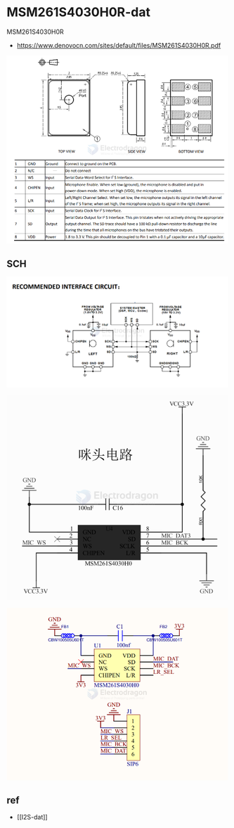 
# MSM261S4030H0R-dat

MSM261S4030H0R


- https://www.denovocn.com/sites/default/files/MSM261S4030H0R.pdf

![](2024-12-26-15-04-51.png)

## SCH 



![](2024-12-26-15-05-41.png)

![](2024-12-26-15-19-33.png)


![](2025-04-02-15-05-38.png)



## ref 

- [[I2S-dat]]



